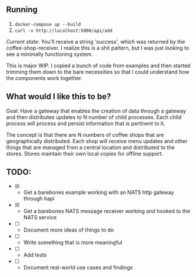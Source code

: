## Running

1. `docker-compose up --build`
2. `curl -v http://localhost:5000/api/add`

*Current state*: You'll receive a string 'success', which was returned by the coffee-shop-receiver. I realize this is a shit pattern, but I was just looking to see a minimally functioning system.

This is major WIP. I copied a bunch of code from examples and then started trimming them down to the bare necessities so that I could understand how the components work together.

## What would I like this to be?

Goal: Have a gateway that enables the creation of data through a gateway and then distributes updates to N number of child processes. Each child process will process and persist information that is pertinent to it.

The concept is that there are N numbers of coffee shops that are geographically distributed. Each shop will receive menu updates and other things that are managed from a central location and distributed to the stores. Stores maintain their own local copies for offline support.

## TODO:

* [x] - Get a barebones example working with an NATS http gateway through hapi
* [x] - Get a barebones NATS message receiver working and hooked to the NATS service
* [ ] - Document more ideas of things to do
* [ ] - Write something that is more meaningful
* [ ] - Add tests
* [ ] - Document real-world use cases and findings
  
